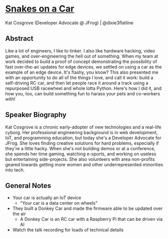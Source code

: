 # [Snakes on a Car](https://desertedisland.club/agenda/#katcosgrove)

Kat Cosgrove (Developer Advocate @ JFrog) | @dixie3flatline

## Abstract

Like a lot of engineers, I like to tinker. I also like hardware hacking, video games, and over-engineering the hell out of something. When my team at work decided to build a proof of concept demonstrating the possibility of fast over-the-air updates for edge devices, we settled on using a car as the example of an edge device. It's flashy, you know? This also presented me with an opportunity to do all of the things I love, and call it work: build a self-driving RC car, and then let people race it around a track using a repurposed USB racewheel and whole lotta Python. Here's how I did it, and how you, too, can build something fun to harass your pets and co-workers with!

## Speaker Biography

Kat Cosgrove is a chronic early-adopter of new technologies and a real-life cyborg. Her professional engineering background is in web development, IoT, and programming education, but today she's a Developer Advocate for JFrog. She loves finding creative solutions for hard problems, especially if they're a little hacky. When she's not building demos or at a conference, she spends her time gaming, watching e-sports, and working on useless but entertaining side-projects. She also volunteers with area non-profits geared towards getting more women and other underrepresented minorities into tech.

## General Notes

- Your car is actually an IoT device
	- "Your car is a data center on wheels"
- They built a Donkey Car and made the firmware able to be updated over the air
	- A Donkey Car is an RC car with a Raspberry Pi that can be driven via AI
- Watch the talk recording for loads of technical details
